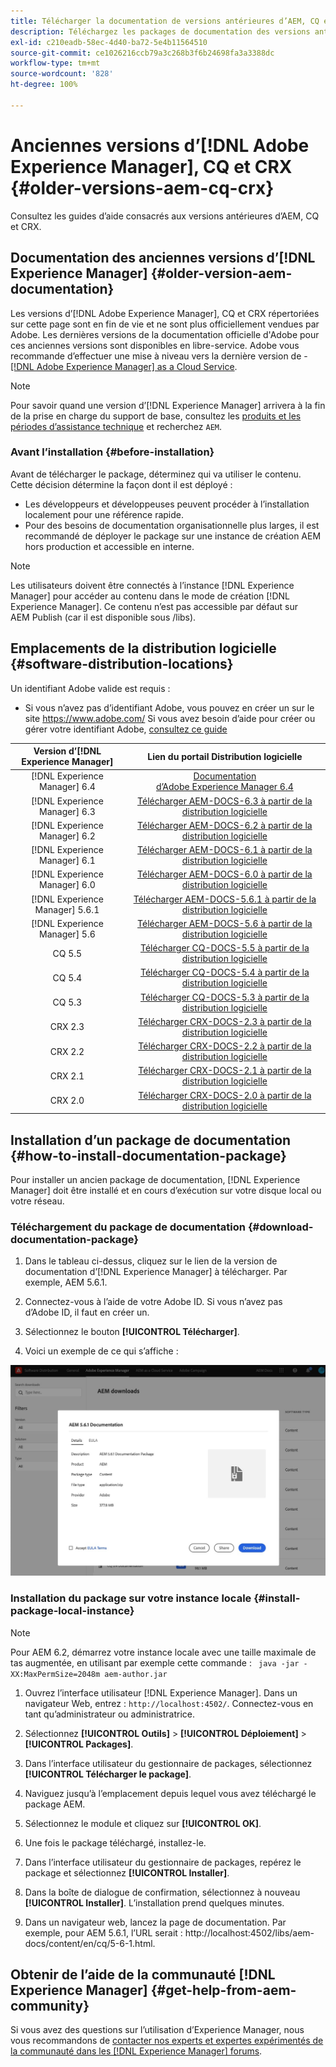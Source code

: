 ```yaml
---
title: Télécharger la documentation de versions antérieures d’AEM, CQ et CRX
description: Téléchargez les packages de documentation des versions antérieures d’Adobe Experience Manager, CQ et CRX.
exl-id: c210eadb-58ec-4d40-ba72-5e4b11564510
source-git-commit: ce1026216ccb79a3c268b3f6b24698fa3a3388dc
workflow-type: tm+mt
source-wordcount: '828'
ht-degree: 100%

---
```


# Anciennes versions d’[!DNL Adobe Experience Manager], CQ et CRX {#older-versions-aem-cq-crx}

Consultez les guides d’aide consacrés aux versions antérieures d’AEM, CQ et CRX.

## Documentation des anciennes versions d’[!DNL Experience Manager] {#older-version-aem-documentation}

Les versions d’[!DNL Adobe Experience Manager], CQ et CRX répertoriées sur cette page sont en fin de vie et ne sont plus officiellement vendues par Adobe. Les dernières versions de la documentation officielle d&#39;Adobe pour ces anciennes versions sont disponibles en libre-service. Adobe vous recommande d’effectuer une mise à niveau vers la dernière version de - [[!DNL Adobe Experience Manager] as a Cloud Service](https://experienceleague.adobe.com/docs/experience-manager-cloud-service.html?lang=fr).

>[!NOTE]
>
>Pour savoir quand une version d’[!DNL Experience Manager] arrivera à la fin de la prise en charge du support de base, consultez les [produits et les périodes d’assistance technique](https://helpx.adobe.com/fr/support/programs/eol-matrix.html) et recherchez `AEM`.

### Avant l’installation {#before-installation}

Avant de télécharger le package, déterminez qui va utiliser le contenu. Cette décision détermine la façon dont il est déployé :

* Les développeurs et développeuses peuvent procéder à l’installation localement pour une référence rapide.
* Pour des besoins de documentation organisationnelle plus larges, il est recommandé de déployer le package sur une instance de création AEM hors production et accessible en interne.

>[!NOTE]
>
>Les utilisateurs doivent être connectés à l’instance [!DNL Experience Manager] pour accéder au contenu dans le mode de création [!DNL Experience Manager]. Ce contenu n’est pas accessible par défaut sur AEM Publish (car il est disponible sous /libs).

## Emplacements de la distribution logicielle {#software-distribution-locations}

Un identifiant Adobe valide est requis :

* Si vous n’avez pas d’identifiant Adobe, vous pouvez en créer un sur le site https://www.adobe.com/
Si vous avez besoin d’aide pour créer ou gérer votre identifiant Adobe, [consultez ce guide](https://helpx.adobe.com/fr/manage-account.html)

| Version d’[!DNL Experience Manager] | Lien du portail Distribution logicielle |
|:-----------:|:--------------------------------------------------:|
| [!DNL Experience Manager] 6.4 | [Documentation d’Adobe Experience Manager 6.4](https://experienceleague.adobe.com/docs/experience-manager-64.html?lang=fr) |
| [!DNL Experience Manager] 6.3 | [Télécharger AEM-DOCS-6.3 à partir de la distribution logicielle](https://experience.adobe.com/#/downloads/content/software-distribution/en/aem.html?package=/content/software-distribution/en/details.html/content/dam/aem/public/adobe/packages/aem-docs/aem-docs-6-3.zip) |
| [!DNL Experience Manager] 6.2 | [Télécharger AEM-DOCS-6.2 à partir de la distribution logicielle](https://experience.adobe.com/#/downloads/content/software-distribution/en/aem.html?package=/content/software-distribution/en/details.html/content/dam/aem/public/adobe/packages/aem-docs/aem-docs-6-2.zip) |
| [!DNL Experience Manager] 6.1 | [Télécharger AEM-DOCS-6.1 à partir de la distribution logicielle](https://experience.adobe.com/#/downloads/content/software-distribution/en/aem.html?package=/content/software-distribution/en/details.html/content/dam/aem/public/adobe/packages/aem-docs/aem-docs-6-1.zip) |
| [!DNL Experience Manager] 6.0 | [Télécharger AEM-DOCS-6.0 à partir de la distribution logicielle](https://experience.adobe.com/#/downloads/content/software-distribution/en/aem.html?package=/content/software-distribution/en/details.html/content/dam/aem/public/adobe/packages/aem-docs/aem-docs-6-0.zip) |
| [!DNL Experience Manager] 5.6.1 | [Télécharger AEM-DOCS-5.6.1 à partir de la distribution logicielle](https://experience.adobe.com/#/downloads/content/software-distribution/en/aem.html?package=/content/software-distribution/en/details.html/content/dam/aem/public/adobe/packages/aem-docs/aem-docs-5-6-1.zip) |
| [!DNL Experience Manager] 5.6 | [Télécharger AEM-DOCS-5.6 à partir de la distribution logicielle](https://experience.adobe.com/#/downloads/content/software-distribution/en/aem.html?package=/content/software-distribution/en/details.html/content/dam/aem/public/adobe/packages/aem-docs/aem-docs-5-6.zip) |
| CQ 5.5 | [Télécharger CQ-DOCS-5.5 à partir de la distribution logicielle](https://experience.adobe.com/#/downloads/content/software-distribution/en/aem.html?package=%2Fcontent%2Fsoftware-distribution%2Fen%2Fdetails.html%2Fcontent%2Fdam%2Faem%2Fpublic%2Fadobe%2Fpackages%2Faem-docs%2Faem-docs-5-5.zip) |
| CQ 5.4 | [Télécharger CQ-DOCS-5.4 à partir de la distribution logicielle](https://experience.adobe.com/#/downloads/content/software-distribution/en/aem.html?package=/content/software-distribution/en/details.html/content/dam/aem/public/adobe/packages/aem-docs/aem-docs-5-4.zip) |
| CQ 5.3 | [Télécharger CQ-DOCS-5.3 à partir de la distribution logicielle](https://experience.adobe.com/#/downloads/content/software-distribution/en/aem.html?package=/content/software-distribution/en/details.html/content/dam/aem/public/adobe/packages/aem-docs/aem-docs-5-3.zip) |
| CRX 2.3 | [Télécharger CRX-DOCS-2.3 à partir de la distribution logicielle](https://experience.adobe.com/#/downloads/content/software-distribution/en/aem.html?package=/content/software-distribution/en/details.html/content/dam/aem/public/adobe/packages/aem-docs/crx-docs-2-3.zip) |
| CRX 2.2 | [Télécharger CRX-DOCS-2.2 à partir de la distribution logicielle](https://experience.adobe.com/#/downloads/content/software-distribution/en/aem.html?package=/content/software-distribution/en/details.html/content/dam/aem/public/adobe/packages/aem-docs/crx-docs-2-2.zip) |
| CRX 2.1 | [Télécharger CRX-DOCS-2.1 à partir de la distribution logicielle](https://experience.adobe.com/#/downloads/content/software-distribution/en/aem.html?package=/content/software-distribution/en/details.html/content/dam/aem/public/adobe/packages/aem-docs/crx-docs-2-1.zip) |
| CRX 2.0 | [Télécharger CRX-DOCS-2.0 à partir de la distribution logicielle](https://experience.adobe.com/#/downloads/content/software-distribution/en/aem.html?package=/content/software-distribution/en/details.html/content/dam/aem/public/adobe/packages/aem-docs/crx-docs-2-0.zip) |

## Installation d’un package de documentation {#how-to-install-documentation-package}

Pour installer un ancien package de documentation, [!DNL Experience Manager] doit être installé et en cours d’exécution sur votre disque local ou votre réseau.

### Téléchargement du package de documentation {#download-documentation-package}

1. Dans le tableau ci-dessus, cliquez sur le lien de la version de documentation d’[!DNL Experience Manager] à télécharger. Par exemple, AEM 5.6.1.

1. Connectez-vous à l’aide de votre Adobe ID. Si vous n’avez pas d’Adobe ID, il faut en créer un.

1. Sélectionnez le bouton **[!UICONTROL Télécharger]**.

1. Voici un exemple de ce qui s’affiche :

![Exemple de distribution logicielle](assets/screen_shot_2020-07-10at161922.jpg)

### Installation du package sur votre instance locale {#install-package-local-instance}

>[!NOTE]
>
>Pour AEM 6.2, démarrez votre instance locale avec une taille maximale de tas augmentée, en utilisant par exemple cette commande : ` java -jar -XX:MaxPermSize=2048m aem-author.jar`

1. Ouvrez l’interface utilisateur [!DNL Experience Manager]. Dans un navigateur Web, entrez : `http://localhost:4502/`. Connectez-vous en tant qu’administrateur ou administratrice.

1. Sélectionnez **[!UICONTROL Outils]** > **[!UICONTROL Déploiement]** > **[!UICONTROL Packages]**.

1. Dans l’interface utilisateur du gestionnaire de packages, sélectionnez **[!UICONTROL Télécharger le package]**.

1. Naviguez jusqu’à l’emplacement depuis lequel vous avez téléchargé le package AEM.

1. Sélectionnez le module et cliquez sur **[!UICONTROL OK]**.

1. Une fois le package téléchargé, installez-le.

1. Dans l’interface utilisateur du gestionnaire de packages, repérez le package et sélectionnez **[!UICONTROL Installer]**.

1. Dans la boîte de dialogue de confirmation, sélectionnez à nouveau **[!UICONTROL Installer]**. L’installation prend quelques minutes.

1. Dans un navigateur web, lancez la page de documentation. Par exemple, pour AEM 5.6.1, l’URL serait : http://localhost:4502/libs/aem-docs/content/en/cq/5-6-1.html.

## Obtenir de l’aide de la communauté [!DNL Experience Manager] {#get-help-from-aem-community}

Si vous avez des questions sur l’utilisation d’Experience Manager, nous vous recommandons de [contacter nos experts et expertes expérimentés de la communauté dans les  [!DNL Experience Manager] forums](https://experienceleaguecommunities.adobe.com/t5/adobe-experience-manager/ct-p/adobe-experience-manager-community).
